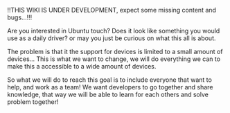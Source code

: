 !!THIS WIKI IS UNDER DEVELOPMENT, expect some missing content and bugs...!!!


Are you interested in Ubuntu touch? Does it look like something you would use as a daily driver? or may you just be curious on what this all is about.

The problem is that it the support for devices is limited to a small amount of devices... This is what we want to change, we will do everything we can to make this a accessible to a wide amount of devices.

So what we will do to reach this goal is to include everyone that want to help, and work as a team! We want developers to go together and share knowledge, that way we will be able to learn for each others and solve problem together!